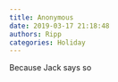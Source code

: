 ```yaml
---
title: Anonymous
date: 2019-03-17 21:18:48
authors: Ripp
categories: Holiday
---
```


 Because Jack says so